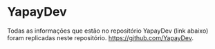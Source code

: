 # YapayDev

Todas as informações que estão no repositório YapayDev (link abaixo) foram replicadas neste repositório.
https://github.com/YapayDev.
